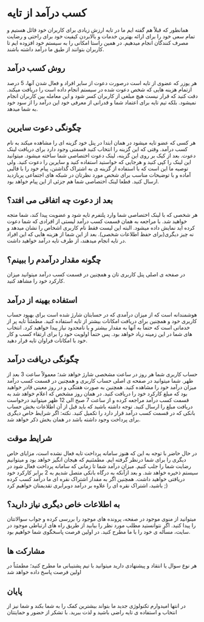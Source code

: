 # کسب درآمد از تایه
همانطور که قبلاً هم گفته ایم ما در تایه ارزش زیادی برای کاربران خود قائل هستیم و تمام سعی خود را برای ارائه بهترین خدمات و بالابردن کیفیت خود برای راحتی و رضایت مصرف کنندگان انجام میدهیم.
در همین راستا امکانی را به سیستم خود افزوده ایم تا کاربران بتوانند از طیق ما درآمد داشته باشند.
## روش کسب درآمد
هر یوزر که عضوی از تایه است درصورت دعوت از سایر افراد و فعال شدن آنها، 5 درصد ازتمام هزینه هایی که شخص دعوت شده در سیستم انجام داده است را دریافت میکند. دقت کنید که قرار نیست هیچ مبلغی از کاربران کسر شود و این معامله بین کاربران انجام نمیشود. بلکه تیم تایه برای اعتماد شما و قدرانی از معرفی خود این درآمد را از سود خود به شما میدهد. 
## چگونگی دعوت سایرین
هر کسی که عضو تایه میشود در همان ابتدا در پنل خود گزینه ای را مشاهده میکند به نام کسب درآمد.
وقتی که این گزینه را انتخاب کنید قسمتی وجود دارد برای دریافت لینک دعوت.
بعد از کیک بر روی این گزینه، لینک دعوت اختصاصی شما ساخته میشود. میتوانید این لینک را کپی کنید و هرجایی که خواستید استفاده کنید و سایرین را دعوت کنید.
ولی توصیه ما این است که با استفاده از گزینه ی به اشتراک گذاشتن، پیام خود را با قالبی آماده و با توضیحات مناسب برای شخص مورد نظرتان در شبکه های اجتماعی پربازدید ارسال کنید. قطعا لینک اختصاصی شما هم جزئی از این پیام خواهد بود.
## بعد از دعوت چه اتفاقی می افتد؟
هر شخصی که با لینک اختصاصی شما وارد پلتفرم تایه شود و عضویت پیدا کند، شما متجه خواهید شد. با مراجعه به همان قسمت کسب درآمد لیستی از افرادی که شما دعوت کرده اید نمایش داده میشود. البته این لیست فقط نام کاربری اشخاص را نشان میدهد و نه چیز دیگری(برای حفظ اطلاعات شخصی). بعد از این شما از هزینه هایی که این افراد در تایه انجام میدهند، از طرف تایه درآمد خواهید داشت.
## چگونه مقدار درآمدم را ببینم؟
در صفحه ی اصلی پنل کاربری تان و همچنین در قسمت کسب درآمد میتوانید میزان کارکرد خود را مشاهد کنید.
## استفاده بهینه از درآمد
هوشمندانه است که از میزان درآمدی که در حسابتان شارژ شده است برای بهبود حساب کاربری خود و همچنین برای دریافت امکانات بیشتر از تایه استفاده کنید. مطمئناً تایه پر از خدماتی است که حتماً به آنها به مقدار بیشتر و یا نامحدود نیاز پیدا خواهید کرد. انتخاب های شما در این زمینه زیاد خواهد بود. پس حتماً اولویت خود را برای ارتقاء کسب و کار خود با امکانات فراوان تایه قرار دهید.
## چگونگی دریافت درآمد
حساب کاربری شما هر روز در ساعت مشخصی شارژ خواهد شد؛ معمولاً ساعت 3 بعد از ظهر. شما میتوانید در صفحه ی اصلی حساب کاربری و همچنین در قسمت کسب درآمد میزان درآمد خود را مشاهده کنید.
همچنین به صورت هفتگی و در روز معینی قادر خواهید بود که مبلغ کارکرد خود را دریافت کنید. در همان روز مشخص که اعلام خواهد شد به قسمت کسب درآمد مراجعه کرده و از ساعت 7 صبح الی 12 ظهر میتوانید درخواست دریافت مبلغ را ارسال کنید. توجه داشته باشید که باید قبل از آن اطلاعات بخش حساب بانکی که در قسمت کسب درآمد قرار دارد را تکمیل کنید.
نکته: اگر شرایط خاص دیگری برای پرداخت وجود داشته باشد در همان بخش ذکر خواهد شد.
## شرایط موقت
در حال حاضر با توجه به این که هنوز سامانه پرداخت تایه فعال نشده است، مزایای خاص دیگری را برای شما درنظر گرفته ایم. مطمئنیم که هیجان انگیز خواهد بود و میتوانیم رضایت شما را جلب کنیم.
میزان درآمد شما تا زمانی که سامانه پرداخت فعال شود در سیستم ذخیره خواهد شد. و بعد ازآنکه به درگاه بانکی متصل شدیم به 2 برابر کارکرد خود دریافتی خواهید داشت. همچنین اگر به مقدار اشتراک نقره ای ما درآمد کسب کرده باشید، اشتراک نقره ای را علاوه بر درآمد دوبرابری تقدیمتان خواهیم کرد ;)
## به اطلاعات خاص دیگری نیاز دارید؟
میتوانید از منوی موجود در صفحه، پرونده های موجود را بررسی کرده و جواب سوالاتتان را پیدا کنید. اگر نتوانستید مطلب مورد نظر را بیابید از طریق راه های ارتباطی موجود در سایت، مسأله ی خود را با ما مطرح کنید. در اولین فرصت پاسخگوی شما خواهیم بود.
## مشارکت ها
هر نوع سوال یا انتقاد و پیشنهادی دارید میتوانید با تیم پشتیبانی ما مطرح کنید؛ مطمئناً در اولین فرصت پاسخ داده خواهد شد 
## پایان
در انتها امیدوارم تکنولوژی جدید ما بتواند بیشترین کمک را به شما بکند و شما نیز از انتخاب و استفاده ی تایه راضی باشید و لذت ببرید.
با تشکر از حضور و حمایتتان
